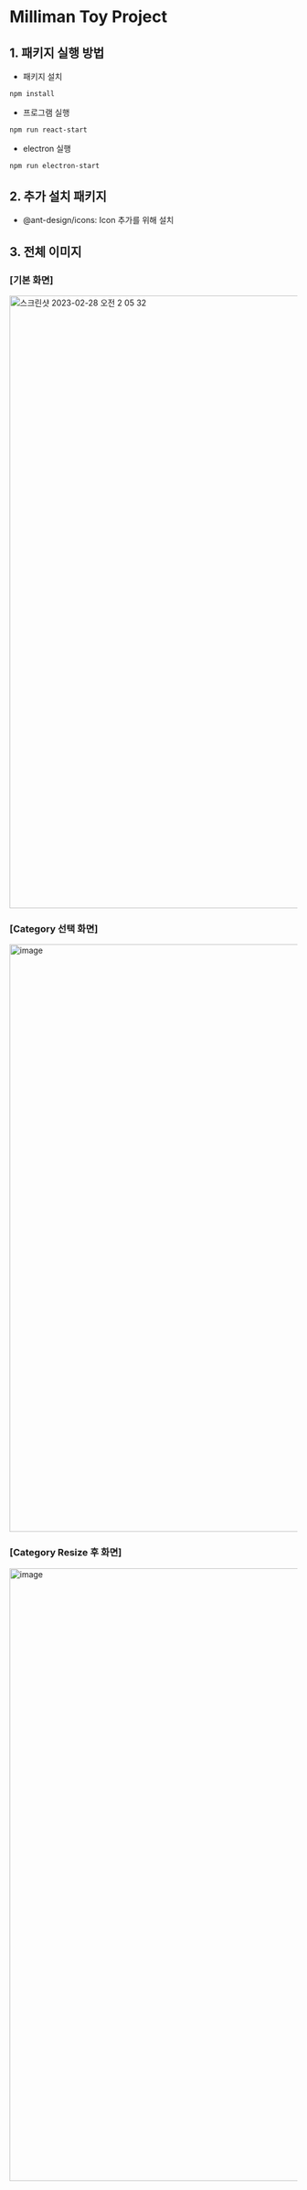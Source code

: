 # Milliman Toy Project

## 1. 패키지 실행 방법
- 패키지 설치
```bash
npm install
```

- 프로그램 실행
```bash
npm run react-start
```

- electron 실행
```bash
npm run electron-start
```

## 2. 추가 설치 패키지
- @ant-design/icons: Icon 추가를 위해 설치

## 3. 전체 이미지

### [기본 화면]

<img width="1072" alt="스크린샷 2023-02-28 오전 2 05 32" src="https://user-images.githubusercontent.com/110910408/221630853-49a934b3-0c92-48bf-91e8-220316097b6d.png">

### [Category 선택 화면]

<img width="1028" alt="image" src="https://user-images.githubusercontent.com/110910408/221630981-4b8d576a-1370-4bfb-aa2f-c569421a8291.png">

### [Category Resize 후 화면]

<img width="1072" alt="image" src="https://user-images.githubusercontent.com/110910408/221631049-6b43dc1f-dda3-49a0-96c3-ab19a83fe8bc.png">
